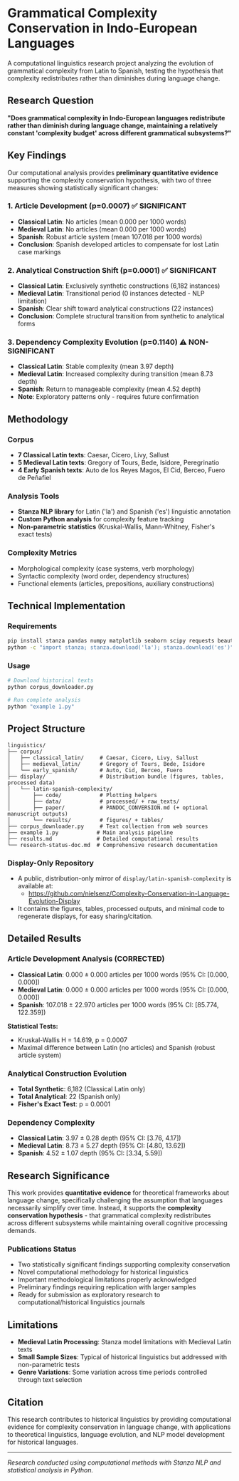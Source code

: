 # Grammatical Complexity Conservation in Indo-European Languages

A computational linguistics research project analyzing the evolution of grammatical complexity from Latin to Spanish, testing the hypothesis that complexity redistributes rather than diminishes during language change.

## Research Question

**"Does grammatical complexity in Indo-European languages redistribute rather than diminish during language change, maintaining a relatively constant 'complexity budget' across different grammatical subsystems?"**

## Key Findings

Our computational analysis provides **preliminary quantitative evidence** supporting the complexity conservation hypothesis, with two of three measures showing statistically significant changes:

### 1. Article Development (p=0.0007) ✅ SIGNIFICANT
- **Classical Latin**: No articles (mean 0.000 per 1000 words)
- **Medieval Latin**: No articles (mean 0.000 per 1000 words) 
- **Spanish**: Robust article system (mean 107.018 per 1000 words)
- **Conclusion**: Spanish developed articles to compensate for lost Latin case markings

### 2. Analytical Construction Shift (p=0.0001) ✅ SIGNIFICANT
- **Classical Latin**: Exclusively synthetic constructions (6,182 instances)
- **Medieval Latin**: Transitional period (0 instances detected - NLP limitation)
- **Spanish**: Clear shift toward analytical constructions (22 instances)
- **Conclusion**: Complete structural transition from synthetic to analytical forms

### 3. Dependency Complexity Evolution (p=0.1140) ⚠️ NON-SIGNIFICANT
- **Classical Latin**: Stable complexity (mean 3.97 depth)
- **Medieval Latin**: Increased complexity during transition (mean 8.73 depth)
- **Spanish**: Return to manageable complexity (mean 4.52 depth)
- **Note**: Exploratory patterns only - requires future confirmation

## Methodology

### Corpus
- **7 Classical Latin texts**: Caesar, Cicero, Livy, Sallust
- **5 Medieval Latin texts**: Gregory of Tours, Bede, Isidore, Peregrinatio
- **4 Early Spanish texts**: Auto de los Reyes Magos, El Cid, Berceo, Fuero de Peñafiel

### Analysis Tools
- **Stanza NLP library** for Latin ('la') and Spanish ('es') linguistic annotation
- **Custom Python analysis** for complexity feature tracking
- **Non-parametric statistics** (Kruskal-Wallis, Mann-Whitney, Fisher's exact tests)

### Complexity Metrics
- Morphological complexity (case systems, verb morphology)
- Syntactic complexity (word order, dependency structures)  
- Functional elements (articles, prepositions, auxiliary constructions)

## Technical Implementation

### Requirements
```bash
pip install stanza pandas numpy matplotlib seaborn scipy requests beautifulsoup4
python -c "import stanza; stanza.download('la'); stanza.download('es')"
```

### Usage
```bash
# Download historical texts
python corpus_downloader.py

# Run complete analysis
python "example 1.py"
```

## Project Structure
```
linguistics/
├── corpus/
│   ├── classical_latin/     # Caesar, Cicero, Livy, Sallust
│   ├── medieval_latin/      # Gregory of Tours, Bede, Isidore
│   └── early_spanish/       # Auto, Cid, Berceo, Fuero
├── display/                 # Distribution bundle (figures, tables, processed data)
│   └── latin-spanish-complexity/
│       ├── code/            # Plotting helpers
│       ├── data/            # processed/ + raw_texts/
│       ├── paper/           # PANDOC_CONVERSION.md (+ optional manuscript outputs)
│       └── results/         # figures/ + tables/
├── corpus_downloader.py     # Text collection from web sources
├── example 1.py            # Main analysis pipeline
├── results.md              # Detailed computational results
└── research-status-doc.md  # Comprehensive research documentation
```

### Display-Only Repository

- A public, distribution-only mirror of `display/latin-spanish-complexity` is available at:
  - https://github.com/nielsenz/Complexity-Conservation-in-Language-Evolution-Display
- It contains the figures, tables, processed outputs, and minimal code to regenerate displays, for easy sharing/citation.

## Detailed Results

### Article Development Analysis (CORRECTED)
- **Classical Latin**: 0.000 ± 0.000 articles per 1000 words (95% CI: [0.000, 0.000])
- **Medieval Latin**: 0.000 ± 0.000 articles per 1000 words (95% CI: [0.000, 0.000])
- **Spanish**: 107.018 ± 22.970 articles per 1000 words (95% CI: [85.774, 122.359])

**Statistical Tests:**
- Kruskal-Wallis H = 14.619, p = 0.0007
- Maximal difference between Latin (no articles) and Spanish (robust article system)

### Analytical Construction Evolution
- **Total Synthetic**: 6,182 (Classical Latin only)
- **Total Analytical**: 22 (Spanish only)  
- **Fisher's Exact Test**: p = 0.0001

### Dependency Complexity
- **Classical Latin**: 3.97 ± 0.28 depth (95% CI: [3.76, 4.17])
- **Medieval Latin**: 8.73 ± 5.27 depth (95% CI: [4.80, 13.62])
- **Spanish**: 4.52 ± 1.07 depth (95% CI: [3.34, 5.59])

## Research Significance

This work provides **quantitative evidence** for theoretical frameworks about language change, specifically challenging the assumption that languages necessarily simplify over time. Instead, it supports the **complexity conservation hypothesis** - that grammatical complexity redistributes across different subsystems while maintaining overall cognitive processing demands.

### Publications Status
- Two statistically significant findings supporting complexity conservation
- Novel computational methodology for historical linguistics
- Important methodological limitations properly acknowledged
- Preliminary findings requiring replication with larger samples
- Ready for submission as exploratory research to computational/historical linguistics journals

## Limitations

- **Medieval Latin Processing**: Stanza model limitations with Medieval Latin texts
- **Small Sample Sizes**: Typical of historical linguistics but addressed with non-parametric tests
- **Genre Variations**: Some variation across time periods controlled through text selection

## Citation

This research contributes to historical linguistics by providing computational evidence for complexity conservation in language change, with applications to theoretical linguistics, language evolution, and NLP model development for historical languages.

---

*Research conducted using computational methods with Stanza NLP and statistical analysis in Python.*
